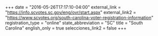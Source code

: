 +++
date = "2016-05-26T17:17:10-04:00"
external_link = "https://info.scvotes.sc.gov/eng/ovr/start.aspx"
external_link2 = "https://www.scvotes.org/south-carolina-voter-registration-information"
registration_type = "online"
state_abbreviation = "SC"
title = "South Carolina"
english_only = true
selecciones_link2 = false
+++
